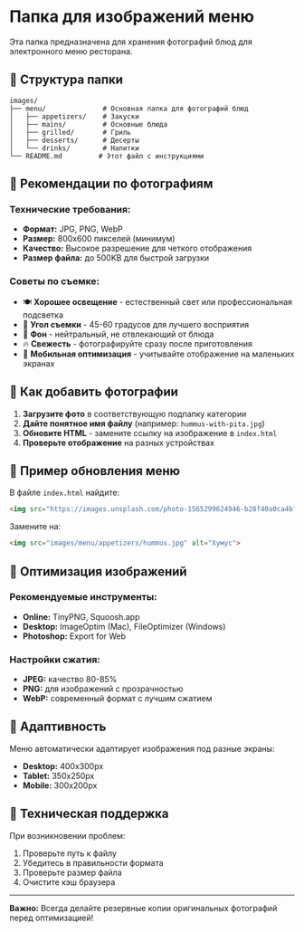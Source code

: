 # Папка для изображений меню

Эта папка предназначена для хранения фотографий блюд для электронного меню ресторана.

## 📁 Структура папки

```
images/
├── menu/              # Основная папка для фотографий блюд
│   ├── appetizers/    # Закуски
│   ├── mains/         # Основные блюда  
│   ├── grilled/       # Гриль
│   ├── desserts/      # Десерты
│   └── drinks/        # Напитки
└── README.md         # Этот файл с инструкциями
```

## 📸 Рекомендации по фотографиям

### Технические требования:
- **Формат:** JPG, PNG, WebP
- **Размер:** 800x600 пикселей (минимум)
- **Качество:** Высокое разрешение для четкого отображения
- **Размер файла:** до 500KB для быстрой загрузки

### Советы по съемке:
- 🍽️ **Хорошее освещение** - естественный свет или профессиональная подсветка
- 📐 **Угол съемки** - 45-60 градусов для лучшего восприятия
- 🎨 **Фон** - нейтральный, не отвлекающий от блюда
- 🔥 **Свежесть** - фотографируйте сразу после приготовления
- 📱 **Мобильная оптимизация** - учитывайте отображение на маленьких экранах

## 🔄 Как добавить фотографии

1. **Загрузите фото** в соответствующую подпапку категории
2. **Дайте понятное имя файлу** (например: `hummus-with-pita.jpg`)
3. **Обновите HTML** - замените ссылку на изображение в `index.html`
4. **Проверьте отображение** на разных устройствах

## 📝 Пример обновления меню

В файле `index.html` найдите:
```html
<img src="https://images.unsplash.com/photo-1565299624946-b28f40a0ca4b?w=400&h=300&fit=crop" alt="Хумус">
```

Замените на:
```html
<img src="images/menu/appetizers/hummus.jpg" alt="Хумус">
```

## 🚀 Оптимизация изображений

### Рекомендуемые инструменты:
- **Online:** TinyPNG, Squoosh.app
- **Desktop:** ImageOptim (Mac), FileOptimizer (Windows)
- **Photoshop:** Export for Web

### Настройки сжатия:
- **JPEG:** качество 80-85%
- **PNG:** для изображений с прозрачностью
- **WebP:** современный формат с лучшим сжатием

## 📱 Адаптивность

Меню автоматически адаптирует изображения под разные экраны:
- **Desktop:** 400x300px
- **Tablet:** 350x250px  
- **Mobile:** 300x200px

## 🔧 Техническая поддержка

При возникновении проблем:
1. Проверьте путь к файлу
2. Убедитесь в правильности формата
3. Проверьте размер файла
4. Очистите кэш браузера

---

**Важно:** Всегда делайте резервные копии оригинальных фотографий перед оптимизацией!
